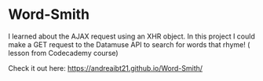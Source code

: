 # Word-Smith
I learned about the AJAX request using an XHR object. In this project I could make a GET request to the Datamuse API to search for words that rhyme! ( lesson from Codecademy course)

Check it out here: https://andreaibt21.github.io/Word-Smith/
